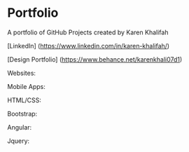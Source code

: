 # Portfolio
A portfolio of GitHub Projects created by Karen Khalifah


[LinkedIn] (https://www.linkedin.com/in/karen-khalifah/)


[Design Portfolio] (https://www.behance.net/karenkhali07d1)

Websites:

Mobile Apps:

HTML/CSS:

Bootstrap:

Angular:

Jquery:
